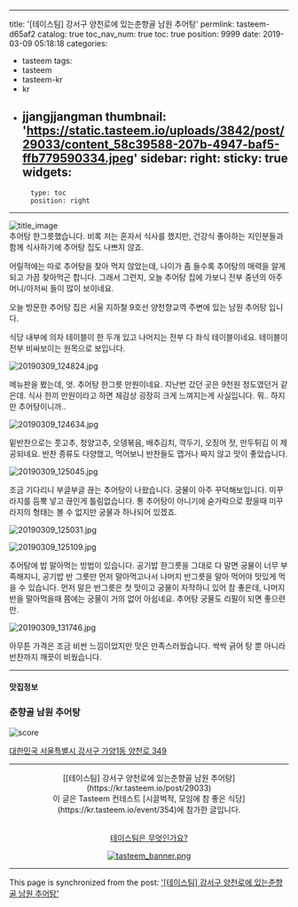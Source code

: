 
---
title: '[테이스팀] 강서구 양천로에 있는춘향골 남원 추어탕'
permlink: tasteem-d65af2
catalog: true
toc_nav_num: true
toc: true
position: 9999
date: 2019-03-09 05:18:18
categories:
- tasteem
tags:
- tasteem
- tasteem-kr
- kr
- jjangjjangman
thumbnail: 'https://static.tasteem.io/uploads/3842/post/29033/content_58c39588-207b-4947-baf5-ffb779590334.jpeg'
sidebar:
    right:
        sticky: true
widgets:
    -
        type: toc
        position: right
---


![title_image](https://static.tasteem.io/uploads/3842/post/29033/content_58c39588-207b-4947-baf5-ffb779590334.jpeg)
<br/>
추어탕 한그릇했습니다.
비록 저는 혼자서 식사를 했지만, 건강식 좋아하는 지인분들과 함께 식사하기에 추어탕 집도 나쁘지 않죠.

어릴적에는 따로 추어탕을 찾아 먹지 않았는데, 나이가 좀 들수록 추어탕의 매력을 알게되고 가끔 찾아먹곤 합니다.
그래서 그런지,  오늘 추어탕 집에 가보니 전부 중년의 아주머니/아저씨 들이 많이 보이네요.

오늘 방문한 추어탕 집은 서울 지하철 9호선 양천향교역 주변에 있는 남원 추어탕 입니다.

식당 내부에 의자 테이블이 한 두개 있고 나머지는 전부 다 좌식 테이블이네요.
테이블이 전부 비싸보이는 원목으로 보입니다.

![20190309_124824.jpg](https://static.tasteem.io/uploads/image/image/145636/fd93d07e-b02b-4e85-a237-0b08753035c3.jpeg)


메뉴판을 봤는데, 엇. 추어탕 한그릇 만원이네요.
지난번 갔던 곳은 9천원 정도였던거 같은데. 
식사 한끼 만원이라고 하면 체감상 굉장히 크게 느껴지는게 사실입니다.
뭐.. 하지만 추어탕이니까..

![20190309_124634.jpg](https://static.tasteem.io/uploads/image/image/145637/fd93d07e-b02b-4e85-a237-0b08753035c3.jpeg)


밑반찬으로는 풋고추, 청양고추, 오뎅볶음, 배추김치, 깍두기, 오징어 젓, 만두튀김 이 제공되네요.
반찬 종류도 다양했고, 먹어보니 반찬들도 맵거나 짜지 않고 맛이 좋았습니다.

![20190309_125045.jpg](https://static.tasteem.io/uploads/image/image/145638/fd93d07e-b02b-4e85-a237-0b08753035c3.jpeg)


조금 기다리니 부글부글 끊는 추어탕이 나왔습니다.
궁물이 아주 꾸덕해보입니다. 미꾸라지를 듬뿍 넣고 끊인게 틀림없습니다.
통 추어탕이 아니기에 숟가락으로 펐을때 미꾸라지의 형태는 볼 수 없지만 궁물과 하나되어 있겠죠.

![20190309_125031.jpg](https://static.tasteem.io/uploads/image/image/145639/fd93d07e-b02b-4e85-a237-0b08753035c3.jpeg)

![20190309_125109.jpg](https://static.tasteem.io/uploads/image/image/145640/fd93d07e-b02b-4e85-a237-0b08753035c3.jpeg)


추어탕에 밥 말아먹는 방법이 있습니다.
공기밥 한그릇을 그대로 다 말면 궁물이 너무 부족해지니,
공기밥 반 그릇만 먼저 말아먹고나서 나머지 반그릇을 말아 먹어야 맛있게 먹을 수 있습니다.
먼저 말은 반그릇은 첫 맛이고 궁물이 자작하니 있어 참 좋은데, 나머지 반을 말아먹을때 쯤에는 궁물이 거의 없어 아쉽네요.
추어탕 궁물도 리필이 되면 좋으련만.

![20190309_131746.jpg](https://static.tasteem.io/uploads/image/image/145641/fd93d07e-b02b-4e85-a237-0b08753035c3.jpeg)


아무튼 가격은 조금 비싼 느낌이었지만 맛은 만족스러웠습니다. 싹싹 긁어 탕 뿐 아니라 반찬까지 깨끗이 비웠습니다.



---------------------
#### 맛집정보
### 춘향골 남원 추어탕
![score](https://static.tasteem.io/images/steem/2Crowns.png)

[대한민국 서울특별시 강서구 가양1동 양천로 349](https://kr.tasteem.io/post/29033#map)

-----------------------------------------
<center>[[테이스팀] 강서구 양천로에 있는춘향골 남원 추어탕](https://kr.tasteem.io/post/29033)
<br/>이 글은 Tasteem 컨테스트
 [시끌벅적, 모임에 참 좋은 식당](https://kr.tasteem.io/event/354)에 참가한 글입니다.

<br/>[테이스팀은 무엇인가요?](https://kr.tasteem.io/about)

[![tasteem_banner.png](https://static.tasteem.io/images/tasteem_banner_v3.png)](https://kr.tasteem.io)</center>

- - -

This page is synchronized from the post: ['[테이스팀] 강서구 양천로에 있는춘향골 남원 추어탕'](https://steemit.com/@lucky2015/tasteem-d65af2)
